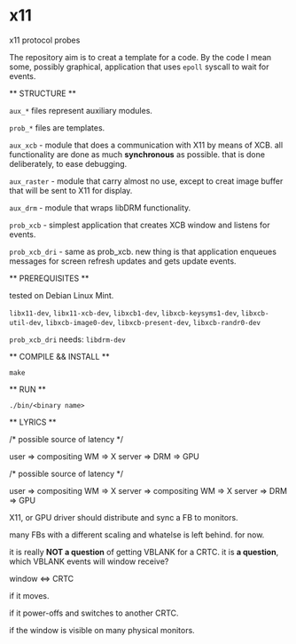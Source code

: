 # x11
x11 protocol probes

The repository aim is to creat a template for a code. By the code I mean some, possibly graphical, application that uses `epoll` syscall to wait for events.

** STRUCTURE **

`aux_*` files represent auxiliary modules.

`prob_*` files are templates.

`aux_xcb`    - module that does a communication with X11 by means of XCB. all functionality are done as much **synchronous** as possible. that is done deliberately, to ease debugging.

`aux_raster` - module that carry almost no use, except to creat image buffer that will be sent to X11 for display.

`aux_drm`    - module that wraps libDRM functionality.


`prob_xcb`     - simplest application that creates XCB window and listens for events.

`prob_xcb_dri` - same as prob_xcb. new thing is that application enqueues messages for screen refresh updates and gets update events.


** PREREQUISITES **

tested on Debian Linux Mint.

  `libx11-dev`, `libx11-xcb-dev`, `libxcb1-dev`, `libxcb-keysyms1-dev`, `libxcb-util-dev`, `libxcb-image0-dev`, `libxcb-present-dev`, `libxcb-randr0-dev`
  
  `prob_xcb_dri` needs: `libdrm-dev`

** COMPILE && INSTALL **

   `make`
   

** RUN **

   `./bin/<binary name>`
   

** LYRICS **

/* possible source of latency */

user => compositing WM => X server => DRM => GPU

/* possible source of latency */

user => compositing WM => X server => compositing WM => X server => DRM => GPU


X11, or GPU driver should distribute and sync a FB to monitors. 


many FBs with a different scaling and whatelse is left behind. for now.


it is really **NOT a question** of getting VBLANK for a CRTC. it is **a question**, which VBLANK events will window receive?


window <=> CRTC

  if it moves.
  
  if it power-offs and switches to another CRTC.
  
  if the window is visible on many physical monitors.
